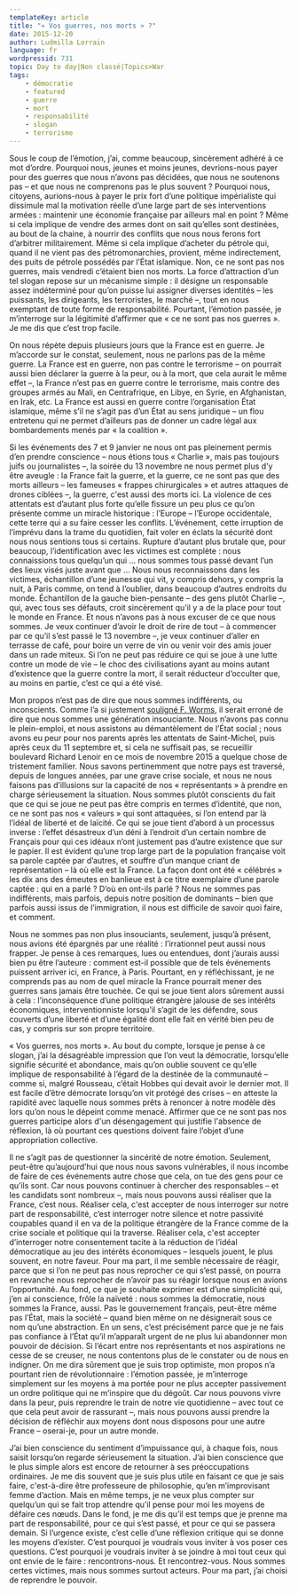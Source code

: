 ```yaml
---
templateKey: article
title: "« Vos guerres, nos morts » ?"
date: 2015-12-20
author: Ludmilla Lorrain
language: fr
wordpressid: 731
topic: Day to day|Non classé|Topics>War
tags:
    - démocratie
    - featured
    - guerre
    - mort
    - responsabilité
    - slogan
    - terrorisme
---
```


Sous le coup de l’émotion, j’ai, comme beaucoup, sincèrement adhéré à ce mot d’ordre. Pourquoi nous, jeunes et moins jeunes, devrions-nous payer pour des guerres que nous n’avons pas décidées, que nous ne soutenons pas – et que nous ne comprenons pas le plus souvent ? Pourquoi nous, citoyens, aurions-nous à payer le prix fort d’une politique impérialiste qui dissimule mal la motivation réelle d’une large part de ses interventions armées : maintenir une économie française par ailleurs mal en point ? Même si cela implique de vendre des armes dont on sait qu’elles sont destinées, au bout de la chaine, à nourrir des conflits que nous nous ferons fort d’arbitrer militairement. Même si cela implique d’acheter du pétrole qui, quand il ne vient pas des pétromonarchies, provient, même indirectement, des puits de pétrole possédés par l’État islamique. Non, ce ne sont pas nos guerres, mais vendredi c’étaient bien nos morts.
La force d’attraction d’un tel slogan repose sur un mécanisme simple : il désigne un responsable assez indéterminé pour qu’on puisse lui assigner diverses identités – les puissants, les dirigeants, les terroristes, le marché –, tout en nous exemptant de toute forme de responsabilité. Pourtant, l’émotion passée, je m’interroge sur la légitimité d’affirmer que « ce ne sont pas nos guerres ». Je me dis que c’est trop facile.

On nous répète depuis plusieurs jours que la France est en guerre. Je m’accorde sur le constat, seulement, nous ne parlons pas de la même guerre. La France est en guerre, non pas contre le terrorisme – on pourrait aussi bien déclarer la guerre à la peur, ou à la mort, que cela aurait le même effet –, la France n’est pas en guerre contre le terrorisme, mais contre des groupes armés au Mali, en Centrafrique, en Libye, en Syrie, en Afghanistan, en Irak, etc. La France est aussi en guerre contre l’organisation État islamique, même s’il ne s’agit pas d’un État au sens juridique – un flou entretenu qui ne permet d’ailleurs pas de donner un cadre légal aux bombardements menés par « la coalition ».

Si les événements des 7 et 9 janvier ne nous ont pas pleinement permis d’en prendre conscience – nous étions tous « Charlie », mais pas toujours juifs ou journalistes –, la soirée du 13 novembre ne nous permet plus d’y être aveugle : la France fait la guerre, et la guerre, ce ne sont pas que des morts ailleurs – les fameuses « frappes chirurgicales » et autres attaques de drones ciblées –, la guerre, c'est aussi des morts ici. La violence de ces attentats est d’autant plus forte qu’elle fissure un peu plus ce qu’on présente comme un miracle historique : l’Europe – l’Europe occidentale, cette terre qui a su faire cesser les conflits. L’événement, cette irruption de l’imprévu dans la trame du quotidien, fait voler en éclats la sécurité dont nous nous sentions tous si certains. Rupture d’autant plus brutale que, pour beaucoup, l’identification avec les victimes est complète : nous connaissions tous quelqu’un qui … nous sommes tous passé devant l’un des lieux visés juste avant que … Nous nous reconnaissons dans les victimes, échantillon d’une jeunesse qui vit, y compris dehors, y compris la nuit, à Paris comme, on tend à l’oublier, dans beaucoup d’autres endroits du monde. Échantillon de la gauche bien-pensante – des gens plutôt Charlie –, qui, avec tous ses défauts, croit sincèrement qu’il y a de la place pour tout le monde en France. Et nous n’avons pas à nous excuser de ce que nous sommes. Je veux continuer d’avoir le droit de rire de tout – à commencer par ce qu’il s’est passé le 13 novembre –, je veux continuer d’aller en terrasse de café, pour boire un verre de vin ou venir voir des amis jouer dans un rade miteux. Si l’on ne peut pas réduire ce qui se joue à une lutte contre un mode de vie – le choc des civilisations ayant au moins autant d’existence que la guerre contre la mort, il serait réducteur d’occulter que, au moins en partie, c’est ce qui a été visé.

Mon propos n’est pas de dire que nous sommes indifférents, ou inconscients. Comme l’a si justement <a href="http://www.liberation.fr/debats/2015/11/15/l-enjeu-pour-cette-generation-sera-de-resister_1413653">souligné F. Worms</a>, il serait erroné de dire que nous sommes une génération insouciante. Nous n’avons pas connu le plein-emploi, et nous assistons au démantèlement de l’État social ; nous avons eu peur pour nos parents après les attentats de Saint-Michel, puis après ceux du 11 septembre et, si cela ne suffisait pas, se recueillir boulevard Richard Lenoir en ce mois de novembre 2015 a quelque chose de tristement familier.
Nous savons pertinemment que notre pays est traversé, depuis de longues années, par une grave crise sociale, et nous ne nous faisons pas d’illusions sur la capacité de nos « représentants » à prendre en charge sérieusement la situation. Nous sommes plutôt conscients du fait que ce qui se joue ne peut pas être compris en termes d’identité, que non, ce ne sont pas nos « valeurs » qui sont attaquées, si l’on entend par là l’idéal de liberté et de laïcité. Ce qui se joue tient d’abord à un processus inverse : l’effet désastreux d’un déni à l’endroit d’un certain nombre de Français pour qui ces idéaux n’ont justement pas d’autre existence que sur le papier. Il est évident qu’une trop large part de la population française voit sa parole captée par d’autres, et souffre d’un manque criant de représentation – là où elle est la France. La façon dont ont été « célébrés » les dix ans des émeutes en banlieue est à ce titre exemplaire d’une parole captée : qui en a parlé ? D’où en ont-ils parlé ? Nous ne sommes pas indifférents, mais parfois, depuis notre position de dominants – bien que parfois aussi issus de l’immigration, il nous est difficile de savoir quoi faire, et comment.

Nous ne sommes pas non plus insouciants, seulement, jusqu’à présent, nous avions été épargnés par une réalité : l’irrationnel peut aussi nous frapper. Je pense à ces remarques, lues ou entendues, dont j’aurais aussi bien pu être l’auteure : comment est-il possible que de tels événements puissent arriver ici, en France, à Paris. Pourtant, en y réfléchissant, je ne comprends pas au nom de quel miracle la France pourrait mener des guerres sans jamais être touchée. Ce qui se joue tient alors sûrement aussi à cela : l’inconséquence d’une politique étrangère jalouse de ses intérêts économiques, interventionniste lorsqu’il s’agit de les défendre, sous couverts d’une liberté et d’une égalité dont elle fait en vérité bien peu de cas, y compris sur son propre territoire.

« Vos guerres, nos morts ». Au bout du compte, lorsque je pense à ce slogan, j’ai la désagréable impression que l’on veut la démocratie, lorsqu’elle signifie sécurité et abondance, mais qu’on oublie souvent ce qu’elle implique de responsabilité à l’égard de la destinée de la communauté – comme si, malgré Rousseau, c’était Hobbes qui devait avoir le dernier mot. Il est facile d’être démocrate lorsqu’on vit protégé des crises – en atteste la rapidité avec laquelle nous sommes prêts à renoncer à notre modèle dès lors qu’on nous le dépeint comme menacé. Affirmer que ce ne sont pas nos guerres participe alors d'un désengagement qui justifie l'absence de réflexion, là où pourtant ces questions doivent faire l’objet d’une appropriation collective.

Il ne s’agit pas de questionner la sincérité de notre émotion. Seulement, peut-être qu’aujourd’hui que nous nous savons vulnérables, il nous incombe de faire de ces événements autre chose que cela, on tue des gens pour ce qu’ils sont. Car nous pouvons continuer à chercher des responsables – et les candidats sont nombreux –, mais nous pouvons aussi réaliser que la France, c’est nous. Réaliser cela, c'est accepter de nous interroger sur notre part de responsabilité, c’est interroger notre silence et notre passivité coupables quand il en va de la politique étrangère de la France comme de la crise sociale et politique qui la traverse. Réaliser cela, c'est accepter d’interroger notre consentement tacite à la réduction de l’idéal démocratique au jeu des intérêts économiques – lesquels jouent, le plus souvent, en notre faveur. Pour ma part, il me semble nécessaire de réagir, parce que si l’on ne peut pas nous reprocher ce qui s’est passé, on pourra en revanche nous reprocher de n’avoir pas su réagir lorsque nous en avions l’opportunité.
Au fond, ce que je souhaite exprimer est d’une simplicité qui, j’en ai conscience, frôle la naïveté : nous sommes la démocratie, nous sommes la France, aussi. Pas le gouvernement français, peut-être même pas l’État, mais la société – quand bien même on ne désignerait sous ce nom qu’une abstraction. En un sens, c’est précisément parce que je ne fais pas confiance à l’État qu’il m’apparaît urgent de ne plus lui abandonner mon pouvoir de décision. Si l’écart entre nos représentants et nos aspirations ne cesse de se creuser, ne nous contentons plus de le constater ou de nous en indigner. On me dira sûrement que je suis trop optimiste, mon propos n’a pourtant rien de révolutionnaire : l’émotion passée, je m’interroge simplement sur les moyens à ma portée pour ne plus accepter passivement un ordre politique qui ne m’inspire que du dégoût. Car nous pouvons vivre dans la peur, puis reprendre le train de notre vie quotidienne – avec tout ce que cela peut avoir de rassurant –, mais nous pouvons aussi prendre la décision de réfléchir aux moyens dont nous disposons pour une autre France – oserai-je, pour un autre monde.

J’ai bien conscience du sentiment d’impuissance qui, à chaque fois, nous saisit lorsqu’on regarde sérieusement la situation. J’ai bien conscience que le plus simple alors est encore de retourner à ses préoccupations ordinaires. Je me dis souvent que je suis plus utile en faisant ce que je sais faire, c'est-à-dire être professeure de philosophie, qu’en m’improvisant femme d’action. Mais en même temps, je ne veux plus compter sur quelqu’un qui se fait trop attendre qu’il pense pour moi les moyens de défaire ces nœuds. Dans le fond, je me dis qu’il est temps que je prenne ma part de responsabilité, pour ce qui s’est passé, et pour ce qui se passera demain. Si l’urgence existe, c’est celle d’une réflexion critique qui se donne les moyens d’exister. C’est pourquoi je voudrais vous inviter à vos poser ces questions. C’est pourquoi je voudrais inviter à se joindre à moi tout ceux qui ont envie de le faire : rencontrons-nous. Et rencontrez-vous. Nous sommes certes victimes, mais nous sommes surtout acteurs. Pour ma part, j’ai choisi de reprendre le pouvoir.
